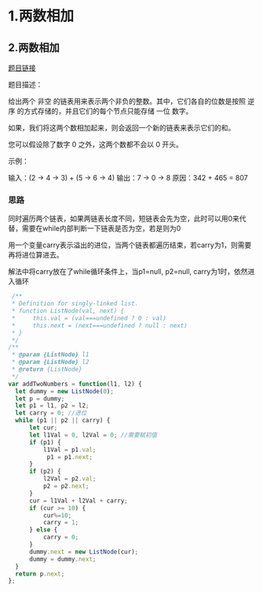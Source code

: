 # 1.两数相加

## 2.两数相加
[题目链接](https://leetcode.cn/problems/add-two-numbers/)
  
题目描述：

给出两个 非空 的链表用来表示两个非负的整数。其中，它们各自的位数是按照 逆序 的方式存储的，并且它们的每个节点只能存储 一位 数字。

如果，我们将这两个数相加起来，则会返回一个新的链表来表示它们的和。

您可以假设除了数字 0 之外，这两个数都不会以 0 开头。

示例：

输入：(2 -> 4 -> 3) + (5 -> 6 -> 4)
输出：7 -> 0 -> 8
原因：342 + 465 = 807

### 思路
同时遍历两个链表，如果两链表长度不同，短链表会先为空，此时可以用0来代替，需要在while内部判断一下链表是否为空，若是则为0

 用一个变量carry表示溢出的进位，当两个链表都遍历结束，若carry为1，则需要再将进位算进去。

 解法中将carry放在了while循环条件上，当p1=null, p2=null, carry为1时，依然进入循环
```js
 /**
 * Definition for singly-linked list.
 * function ListNode(val, next) {
 *     this.val = (val===undefined ? 0 : val)
 *     this.next = (next===undefined ? null : next)
 * }
 */
/**
 * @param {ListNode} l1
 * @param {ListNode} l2
 * @return {ListNode}
 */
var addTwoNumbers = function(l1, l2) {
  let dummy = new ListNode(0);
  let p = dummy;
  let p1 = l1, p2 = l2;
  let carry = 0; //进位
  while (p1 || p2 || carry) {
      let cur; 
      let l1Val = 0, l2Val = 0; //需要赋初值
      if (p1) {
          l1Val = p1.val;
           p1 = p1.next;
      } 
      if (p2) {
          l2Val = p2.val;
          p2 = p2.next;
      }
      cur = l1Val + l2Val + carry;
      if (cur >= 10) {
          cur%=10;
          carry = 1;
      } else {
          carry = 0;
      }
      dummy.next = new ListNode(cur);
      dummy = dummy.next;
  } 
  return p.next;
};
```